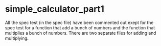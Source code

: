 # simple_calculator_part1
All the spec test (in the spec file) have been commented out exept for the spec test for a function that add a bunch of numbers and the function that multiplies a bunch of numbers.
There are two separate files for adding and multiplying.
